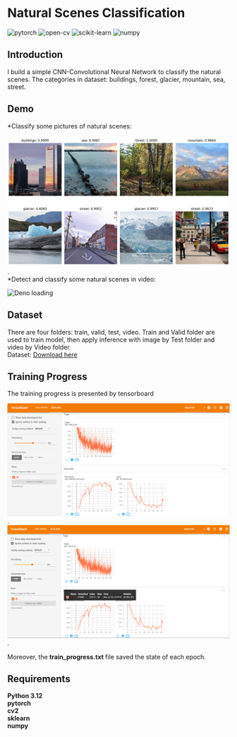 # Natural Scenes Classification
![pytorch](https://img.shields.io/badge/pytorch-%23013243.svg?style=for-the-badge&logo=pytorch&logoColor=white)
![open-cv](https://img.shields.io/badge/open--cv-%23150458.svg?style=for-the-badge&logo=open-cv&logoColor=white)
![scikit-learn](https://img.shields.io/badge/scikit--learn-%23F7931E.svg?style=for-the-badge&logo=scikit-learn&logoColor=white)
![numpy](https://img.shields.io/badge/numpy-%23013000.svg?style=for-the-badge&logo=numpy&logoColor=white)

## Introduction
I build a simple CNN-Convolutional Neural Network to classify the natural scenes. The categories in dataset: buildings, forest, glacier, mountain, sea, street.

## Demo
*Classify some pictures of natural scenes:

![...](https://github.com/tranvietcuong03/Natural_Scene_Classification/blob/master/Visualization/tests.png). <br>
*Detect and classify some natural scenes in video: 

![Deno loading](https://github.com/tranvietcuong03/Natural_Scene_Classification/blob/master/Visualization/result.gif)

## Dataset
There are four folders: train, valid, test, video. Train and Valid folder are used to train model, then apply inference with image by Test folder and video by Video folder. <br>
Dataset: [Download here](https://github.com/tranvietcuong03/Natural_Scene_Classification/tree/master/natural_scenes) <br>

## Training Progress
The training progress is presented by tensorboard

![...](https://github.com/tranvietcuong03/Natural_Scene_Classification/blob/master/Visualization/tensorboard.png).
![...](https://github.com/tranvietcuong03/Natural_Scene_Classification/blob/master/Visualization/best_acc.png).

Moreover, the **train_progress.txt** file saved the state of each epoch.

## Requirements
**Python 3.12**<br>
**pytorch**<br>
**cv2**<br>
**sklearn**<br>
**numpy**
